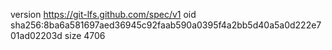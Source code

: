 version https://git-lfs.github.com/spec/v1
oid sha256:8ba6a581697aed36945c92faab590a0395f4a2bb5d40a5a0d222e701ad02203d
size 4706
